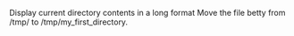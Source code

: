 Display current directory contents in a long format
Move the file betty from /tmp/ to /tmp/my_first_directory.
